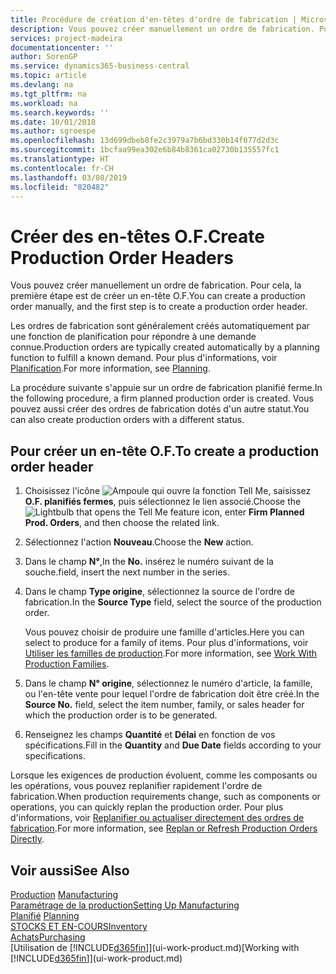```yaml
---
title: Procédure de création d'en-têtes d'ordre de fabrication | Microsoft Docs
description: Vous pouvez créer manuellement un ordre de fabrication. Pour cela, la première étape est de créer un en-tête O.F.
services: project-madeira
documentationcenter: ''
author: SorenGP
ms.service: dynamics365-business-central
ms.topic: article
ms.devlang: na
ms.tgt_pltfrm: na
ms.workload: na
ms.search.keywords: ''
ms.date: 10/01/2018
ms.author: sgroespe
ms.openlocfilehash: 13d699dbeb8fe2c3979a7b6bd330b14f077d2d3c
ms.sourcegitcommit: 1bcfaa99ea302e6b84b8361ca02730b135557fc1
ms.translationtype: HT
ms.contentlocale: fr-CH
ms.lasthandoff: 03/08/2019
ms.locfileid: "820482"
---
```

# <a name="create-production-order-headers"></a><span data-ttu-id="49b38-103">Créer des en-têtes O.F.</span><span class="sxs-lookup"><span data-stu-id="49b38-103">Create Production Order Headers</span></span>
<span data-ttu-id="49b38-104">Vous pouvez créer manuellement un ordre de fabrication. Pour cela, la première étape est de créer un en-tête O.F.</span><span class="sxs-lookup"><span data-stu-id="49b38-104">You can create a production order manually, and the first step is to create a production order header.</span></span>

<span data-ttu-id="49b38-105">Les ordres de fabrication sont généralement créés automatiquement par une fonction de planification pour répondre à une demande connue.</span><span class="sxs-lookup"><span data-stu-id="49b38-105">Production orders are typically created automatically by a planning function to fulfill a known demand.</span></span> <span data-ttu-id="49b38-106">Pour plus d'informations, voir [Planification](production-planning.md).</span><span class="sxs-lookup"><span data-stu-id="49b38-106">For more information, see [Planning](production-planning.md).</span></span>   

<span data-ttu-id="49b38-107">La procédure suivante s'appuie sur un ordre de fabrication planifié ferme.</span><span class="sxs-lookup"><span data-stu-id="49b38-107">In the following procedure, a firm planned production order is created.</span></span> <span data-ttu-id="49b38-108">Vous pouvez aussi créer des ordres de fabrication dotés d'un autre statut.</span><span class="sxs-lookup"><span data-stu-id="49b38-108">You can also create production orders with a different status.</span></span>  

## <a name="to-create-a-production-order-header"></a><span data-ttu-id="49b38-109">Pour créer un en-tête O.F.</span><span class="sxs-lookup"><span data-stu-id="49b38-109">To create a production order header</span></span>  
1.  <span data-ttu-id="49b38-110">Choisissez l'icône ![Ampoule qui ouvre la fonction Tell Me](media/ui-search/search_small.png "Dites-moi ce que vous voulez faire"), saisissez **O.F. planifiés fermes**, puis sélectionnez le lien associé.</span><span class="sxs-lookup"><span data-stu-id="49b38-110">Choose the ![Lightbulb that opens the Tell Me feature](media/ui-search/search_small.png "Tell me what you want to do") icon, enter **Firm Planned Prod. Orders**, and then choose the related link.</span></span>  
2.  <span data-ttu-id="49b38-111">Sélectionnez l'action **Nouveau**.</span><span class="sxs-lookup"><span data-stu-id="49b38-111">Choose the **New** action.</span></span>  
3.  <span data-ttu-id="49b38-112">Dans le champ **N°**,</span><span class="sxs-lookup"><span data-stu-id="49b38-112">In the **No.**</span></span> <span data-ttu-id="49b38-113">insérez le numéro suivant de la souche.</span><span class="sxs-lookup"><span data-stu-id="49b38-113">field, insert the next number in the series.</span></span>  
4.  <span data-ttu-id="49b38-114">Dans le champ **Type origine**, sélectionnez la source de l'ordre de fabrication.</span><span class="sxs-lookup"><span data-stu-id="49b38-114">In the **Source Type** field, select the source of the production order.</span></span>

    <span data-ttu-id="49b38-115">Vous pouvez choisir de produire une famille d'articles.</span><span class="sxs-lookup"><span data-stu-id="49b38-115">Here you can select to produce for a family of items.</span></span> <span data-ttu-id="49b38-116">Pour plus d'informations, voir [Utiliser les familles de production](production-how-work-family.md).</span><span class="sxs-lookup"><span data-stu-id="49b38-116">For more information, see [Work With Production Families](production-how-work-family.md).</span></span>
5.  <span data-ttu-id="49b38-117">Dans le champ **N° origine**, sélectionnez le numéro d'article, la famille, ou l'en-tête vente pour lequel l'ordre de fabrication doit être créé.</span><span class="sxs-lookup"><span data-stu-id="49b38-117">In the **Source No.** field, select the item number, family, or sales header for which the production order is to be generated.</span></span>  
6.  <span data-ttu-id="49b38-118">Renseignez les champs **Quantité** et **Délai** en fonction de vos spécifications.</span><span class="sxs-lookup"><span data-stu-id="49b38-118">Fill in the **Quantity** and **Due Date** fields according to your specifications.</span></span>  

<span data-ttu-id="49b38-119">Lorsque les exigences de production évoluent, comme les composants ou les opérations, vous pouvez replanifier rapidement l'ordre de fabrication.</span><span class="sxs-lookup"><span data-stu-id="49b38-119">When production requirements change, such as components or operations, you can quickly replan the production order.</span></span> <span data-ttu-id="49b38-120">Pour plus d'informations, voir [Replanifier ou actualiser directement des ordres de fabrication](production-how-to-replan-refresh-production-orders.md).</span><span class="sxs-lookup"><span data-stu-id="49b38-120">For more information, see [Replan or Refresh Production Orders Directly](production-how-to-replan-refresh-production-orders.md).</span></span> 

## <a name="see-also"></a><span data-ttu-id="49b38-121">Voir aussi</span><span class="sxs-lookup"><span data-stu-id="49b38-121">See Also</span></span>  
<span data-ttu-id="49b38-122">[Production](production-manage-manufacturing.md)  </span><span class="sxs-lookup"><span data-stu-id="49b38-122">[Manufacturing](production-manage-manufacturing.md)  </span></span>  
[<span data-ttu-id="49b38-123">Paramétrage de la production</span><span class="sxs-lookup"><span data-stu-id="49b38-123">Setting Up Manufacturing</span></span>](production-configure-production-processes.md)  
<span data-ttu-id="49b38-124">[Planifié](production-planning.md)    </span><span class="sxs-lookup"><span data-stu-id="49b38-124">[Planning](production-planning.md)    </span></span>  
[<span data-ttu-id="49b38-125">STOCKS ET EN-COURS</span><span class="sxs-lookup"><span data-stu-id="49b38-125">Inventory</span></span>](inventory-manage-inventory.md)  
[<span data-ttu-id="49b38-126">Achats</span><span class="sxs-lookup"><span data-stu-id="49b38-126">Purchasing</span></span>](purchasing-manage-purchasing.md)  
<span data-ttu-id="49b38-127">[Utilisation de [!INCLUDE[d365fin](includes/d365fin_md.md)]](ui-work-product.md)</span><span class="sxs-lookup"><span data-stu-id="49b38-127">[Working with [!INCLUDE[d365fin](includes/d365fin_md.md)]](ui-work-product.md)</span></span>

